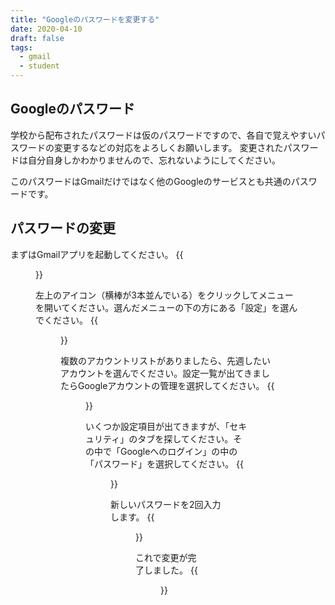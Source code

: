 ```yaml
---
title: "Googleのパスワードを変更する"
date: 2020-04-10
draft: false
tags: 
  - gmail
  - student
---
```

## Googleのパスワード
学校から配布されたパスワードは仮のパスワードですので、各自で覚えやすいパスワードの変更するなどの対応をよろしくお願いします。
変更されたパスワードは自分自身しかわかりませんので、忘れないようにしてください。

このパスワードはGmailだけではなく他のGoogleのサービスとも共通のパスワードです。


## パスワードの変更
まずはGmailアプリを起動してください。
{{<figure src="1.png" title="アプリを起動した時" class="center" width="250">}}


左上のアイコン（横棒が3本並んでいる）をクリックしてメニューを開いてください。選んだメニューの下の方にある「設定」を選んでください。
{{<figure src="2.png" title="メニュー画面。「設定」を選ぶ" class="center" width="250">}}


複数のアカウントリストがありましたら、先週したいアカウントを選んでください。設定一覧が出てきましたらGoogleアカウントの管理を選択してください。
{{<figure src="3.png" title="Googleアカウントの管理を選択する" class="center" width="250">}}


いくつか設定項目が出てきますが、「セキュリティ」のタブを探してください。その中で「Googleへのログイン」の中の「パスワード」を選択してください。
{{<figure src="4.png" title="起動した時" class="center" width="250">}}


新しいパスワードを2回入力します。
{{<figure src="5.png" title="パスワード入力" class="center" width="250">}}

これで変更が完了しました。
{{<figure src="6.png" title="完了しました" class="center" width="250">}}



